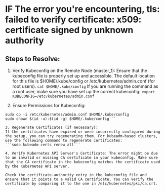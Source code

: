 # IF The error you're encountering, tls: failed to verify certificate: x509: certificate signed by unknown authority

## Steps to Resolve:
1. Verify Kubeconfig on the Remote Node (master_1): Ensure that the kubeconfig file is properly set up and accessible. The default location for this file is $HOME/.kube/config or /etc/kubernetes/admin.conf (for root users).
```cat $HOME/.kube/config```
If you are running the command as a root user, make sure you have set up the correct kubeconfig:
```export KUBECONFIG=/etc/kubernetes/admin.conf```


2. Ensure Permissions for Kubeconfig:
```mkdir -p $HOME/.kube
sudo cp -i /etc/kubernetes/admin.conf $HOME/.kube/config
sudo chown $(id -u):$(id -g) $HOME/.kube/config```

3. Regenerate Certificates (if necessary): 
If the certificates have expired or were incorrectly configured during the setup, you can try regenerating them. For kubeadm-based clusters, use the following command to regenerate certificates:
```sudo kubeadm certs renew all```

4. Verify Kubernetes API Server's Certificate: The error might be due to an invalid or missing CA certificate in your kubeconfig. Make sure that the CA certificate in the kubeconfig matches the certificate used by the Kubernetes API server.

Check the certificate-authority entry in the kubeconfig file and ensure that it points to a valid CA certificate. You can verify the certificate by comparing it to the one in /etc/kubernetes/pki/ca.crt.
